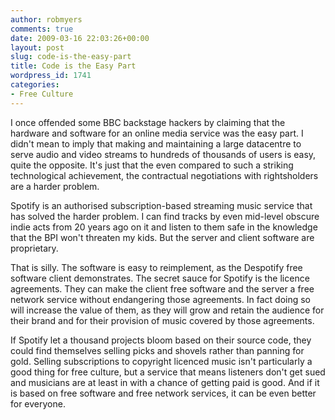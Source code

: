 ```yaml
---
author: robmyers
comments: true
date: 2009-03-16 22:03:26+00:00
layout: post
slug: code-is-the-easy-part
title: Code is the Easy Part
wordpress_id: 1741
categories:
- Free Culture
---
```


I once offended some BBC backstage hackers by claiming that the hardware and software for an online media service was the easy part. I didn't mean to imply that making and maintaining a large datacentre to serve audio and video streams to hundreds of thousands of users is easy, quite the opposite. It's just that the even compared to such a striking technological achievement, the contractual negotiations with rightsholders are a harder problem.  
  
Spotify is an authorised subscription-based streaming music service that has solved the harder problem. I can find tracks by even mid-level obscure indie acts from 20 years ago on it and listen to them safe in the knowledge that the BPI won't threaten my kids. But the server and client software are proprietary.  
  
That is silly. The software is easy to reimplement, as the Despotify free software client demonstrates. The secret sauce for Spotify is the licence agreements. They can make the client free software and the server a free network service without endangering those agreements. In fact doing so will increase the value of them, as they will grow and retain the audience for their brand and for their provision of music covered by those agreements.  
  
If Spotify let a thousand projects bloom based on their source code, they could find themselves selling picks and shovels rather than panning for gold. Selling subscriptions to copyright licenced music isn't particularly a good thing for free culture, but a service that means listeners don't get sued and musicians are at least in with a chance of getting paid is good. And if it is based on free software and free network services, it can be even better for everyone.

